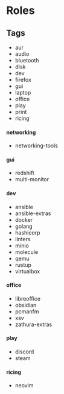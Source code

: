 # Roles

## Tags
- aur
- audio
- bluetooth
- disk
- dev
- firefox
- gui
- laptop
- office
- play
- print
- ricing

#### networking
- networking-tools

#### gui
- redshift
- multi-monitor

#### dev
- ansible
- ansible-extras
- docker
- golang
- hashicorp
- linters
- minio
- molecule
- qemu
- rustup
- virtualbox

#### office
- libreoffice
- obsidian
- pcmanfm
- xsv
- zathura-extras

#### play
- discord
- steam

#### ricing
- neovim
